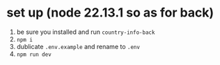 # set up (node 22.13.1 so as for back)
1. be sure you installed and run `country-info-back`
2. `npm i`
3. dublicate `.env.example` and rename to `.env`
4. `npm run dev`